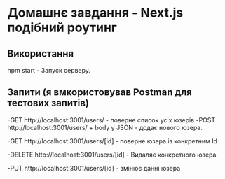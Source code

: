 # Домашнє завдання - Next.js подібний роутинг



## Використання 

npm start - Запуск серверу.


## Запити (я вмкористовував Postman для тестових запитів)

-GET  http://localhost:3001/users/ - поверне список усіх юзерів
-POST  http://localhost:3001/users/ +  body у JSON - додає нового юзера.
 
-GET  http://localhost:3001/users/[id] - поверне юзера із конкретним Id

-DELETE http://localhost:3001/users/[id] - Видаляє конкретного юзера.

-PUT http://localhost:3001/users/[id] - змінює данні юзера




